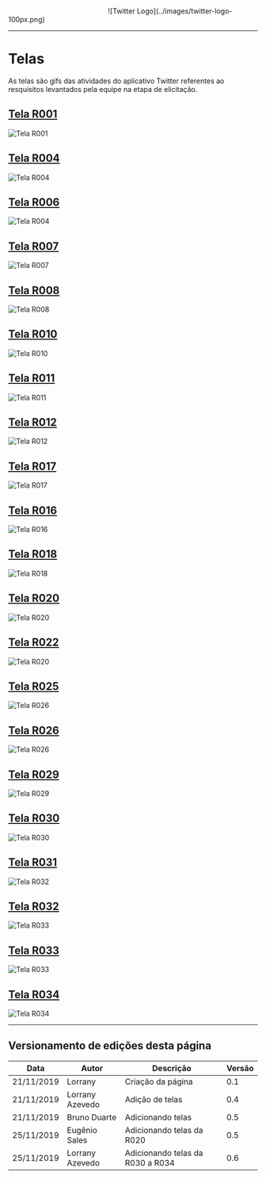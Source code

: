 </br>
</br>
<span style="margin-left: 40%;">![Twitter Logo](../images/twitter-logo-100px.png)</span>

---

# Telas

As telas são gifs das atividades do aplicativo Twitter referentes ao resquisitos levantados pela equipe na etapa de elicitação.

<span id="telaR001"></span>
## **<a href="#telaR001">Tela R001</a>**

![Tela R001](../pos_rastreabilidade/telas/gifR001_1.gif "Tela R004")

<span id="telaR004"></span>
## **<a href="#telaR004">Tela R004</a>**

![Tela R004](../pos_rastreabilidade/telas/gifR004.gif "Tela R004")

<span id="telaR006"></span>
## **<a href="#telaR006">Tela R006</a>**

![Tela R004](../pos_rastreabilidade/telas/gifR006.gif "Tela R006")

<span id="telaR007"></span>
## **<a href="#telaR006">Tela R007</a>**


![Tela R007](../pos_rastreabilidade/telas/R007.gif "Tela R007")



<span id="telaR008"></span>
## **<a href="#telaR008">Tela R008</a>**


![Tela R008](../pos_rastreabilidade/telas/R008.gif "Tela R008")


<span id="telaR010"></span>
## **<a href="#telaR010">Tela R010</a>**


![Tela R010](../pos_rastreabilidade/telas/R010.jpg "Tela R010")

<span id="telaR011"></span>
## **<a href="#telaR011">Tela R011</a>**

![Tela R011](../pos_rastreabilidade/telas/R011.gif "Tela R011")


<span id="telaR012"></span>
## **<a href="#telaR012">Tela R012</a>**


![Tela R012](../pos_rastreabilidade/telas/R012.jpg "Tela R012")



<span id="telaR017"></span>
## **<a href="#telaR017">Tela R017</a>**


![Tela R017](../pos_rastreabilidade/telas/R017.gif "Tela R017")

<span id="telaR016"></span>
## **<a href="#telaR016">Tela R016</a>**


![Tela R016](../pos_rastreabilidade/telas/R016.gif "Tela R016")

<span id="telaR018"></span>
## **<a href="#telaR018">Tela R018</a>**


![Tela R018](../pos_rastreabilidade/telas/R018.gif "Tela R018")

<span id="telaR020"></span>
## **<a href="#telaR020">Tela R020</a>**

![Tela R020](../pos_rastreabilidade/telas/R020.gif "Tela R020")

<span id="telaR022"></span>
## **<a href="#telaR022">Tela R022</a>**

![Tela R020](../pos_rastreabilidade/telas/R022.gif "Tela R022")

<span id="telaR025"></span>
## **<a href="#telaR026">Tela R025</a>**

![Tela R026](../pos_rastreabilidade/telas/R025.gif "Tela R025")

<span id="telaR026"></span>
## **<a href="#telaR026">Tela R026</a>**

![Tela R026](../pos_rastreabilidade/telas/R026.gif "Tela R026")

<span id="telaR029"></span>
## **<a href="#telaR029">Tela R029</a>**

![Tela R029](../pos_rastreabilidade/telas/R029.gif "Tela R029")

<span id="telaR030"></span>
## **<a href="#telaR030">Tela R030</a>**

![Tela R030](../pos_rastreabilidade/telas/R030.gif "Tela R030")

<span id="telaR031"></span>
## **<a href="#telaR031">Tela R031</a>**

![Tela R032](../pos_rastreabilidade/telas/r031.jpg "Tela R031")

<span id="telaR032"></span>
## **<a href="#telaR032">Tela R032</a>**

![Tela R033](../pos_rastreabilidade/telas/R032.gif "Tela R032")

<span id="telaR033"></span>
## **<a href="#telaR033">Tela R033</a>**

![Tela R033](../pos_rastreabilidade/telas/R033.gif "Tela R033")

<span id="telaR034"></span>
## **<a href="#telaR034">Tela R034</a>**

![Tela R034](../pos_rastreabilidade/telas/R034.gif "Tela R034")

---

## Versionamento de edições desta página

| Data       | Autor            | Descrição                | Versão |
| ---------- | ---------------- | ------------------------ | ------ |
| 21/11/2019 | Lorrany | Criação da página  | 0.1    |
| 21/11/2019 | Lorrany Azevedo | Adição de telas | 0.4 |
|21/11/2019|Bruno Duarte|Adicionando telas|0.5|
|25/11/2019|Eugênio Sales|Adicionando telas da R020|0.5|
|25/11/2019|Lorrany Azevedo|Adicionando telas da R030 a R034|0.6|
